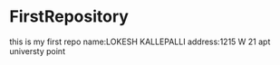 # FirstRepository
this is my first repo
name:LOKESH KALLEPALLI
address:1215 W 21 apt universty point
